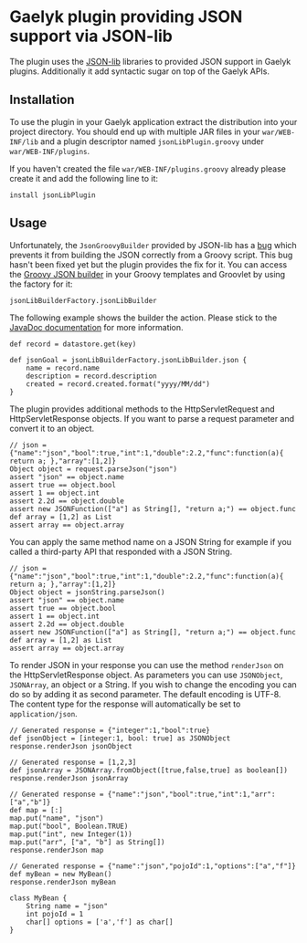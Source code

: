 # Gaelyk plugin providing JSON support via JSON-lib

The plugin uses the [JSON-lib](http://json-lib.sourceforge.net/) libraries to provided JSON support in Gaelyk plugins.
Additionally it add syntactic sugar on top of the Gaelyk APIs.

## Installation

To use the plugin in your Gaelyk application extract the distribution into your project directory. You should end up
with multiple JAR files in your `war/WEB-INF/lib` and a plugin descriptor named `jsonLibPlugin.groovy` under `war/WEB-INF/plugins`.

If you haven't created the file `war/WEB-INF/plugins.groovy` already please create it and add the following line to it:

    install jsonLibPlugin

## Usage

Unfortunately, the `JsonGroovyBuilder` provided by JSON-lib has a [bug](http://sourceforge.net/tracker/?func=detail&aid=3022114&group_id=171425&atid=857928)
which prevents it from building the JSON correctly from a Groovy script. This bug hasn't been fixed yet but the plugin
provides the fix for it. You can access the [Groovy JSON builder](http://json-lib.sourceforge.net/groovy.html) in your Groovy templates and Groovlet
by using the factory for it:

    jsonLibBuilderFactory.jsonLibBuilder

The following example shows the builder the action. Please stick to the [JavaDoc documentation](http://json-lib.sourceforge.net/apidocs/jdk15/net/sf/json/groovy/JsonGroovyBuilder.html)
for more information.

    def record = datastore.get(key)

    def jsonGoal = jsonLibBuilderFactory.jsonLibBuilder.json {
        name = record.name
        description = record.description
        created = record.created.format("yyyy/MM/dd")
    }

The plugin provides additional methods to the HttpServletRequest and HttpServletResponse objects. If you want to parse a
request parameter and convert it to an object.

    // json = {"name":"json","bool":true,"int":1,"double":2.2,"func":function(a){ return a; },"array":[1,2]}
    Object object = request.parseJson("json")
    assert "json" == object.name
    assert true == object.bool
    assert 1 == object.int
    assert 2.2d == object.double
    assert new JSONFunction(["a"] as String[], "return a;") == object.func
    def array = [1,2] as List
    assert array == object.array

You can apply the same method name on a JSON String for example if you called a third-party API that responded with a JSON
String.

    // json = {"name":"json","bool":true,"int":1,"double":2.2,"func":function(a){ return a; },"array":[1,2]}
    Object object = jsonString.parseJson()
    assert "json" == object.name
    assert true == object.bool
    assert 1 == object.int
    assert 2.2d == object.double
    assert new JSONFunction(["a"] as String[], "return a;") == object.func
    def array = [1,2] as List
    assert array == object.array

To render JSON in your response you can use the method `renderJson` on the HttpServletResponse object. As parameters you
can use `JSONObject`, `JSONArray`, an object or a String. If you wish to change the encoding you can do so by adding it as
second parameter. The default encoding is UTF-8. The content type for the response will automatically be set to
`application/json`.

    // Generated response = {"integer":1,"bool":true}
    def jsonObject = [integer:1, bool: true] as JSONObject
    response.renderJson jsonObject

    // Generated response = [1,2,3]
    def jsonArray = JSONArray.fromObject([true,false,true] as boolean[])
    response.renderJson jsonArray

    // Generated response = {"name":"json","bool":true,"int":1,"arr":["a","b"]}
    def map = [:]
    map.put("name", "json")
    map.put("bool", Boolean.TRUE)
    map.put("int", new Integer(1))
    map.put("arr", ["a", "b"] as String[])
    response.renderJson map

    // Generated response = {"name":"json","pojoId":1,"options":["a","f"]}
    def myBean = new MyBean()
    response.renderJson myBean

    class MyBean {
        String name = "json"
        int pojoId = 1
        char[] options = ['a','f'] as char[]
    }